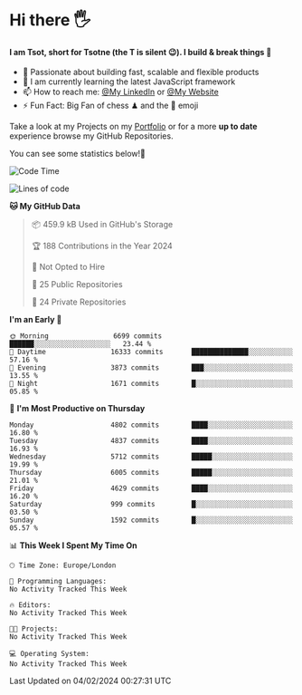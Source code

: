 # Hi there :raised_hand_with_fingers_splayed:
#### I am Tsot, short for Tsotne (the T is silent :wink:). I build & break things :space_invader:
- :telescope: Passionate about building fast, scalable and flexible products
- :seedling: I am currently learning the latest JavaScript framework 
- :mailbox: How to reach me: [@My LinkedIn](https://www.linkedin.com/in/tsotne-gvadzabia/) or [@My Website](https://tsotne.co.uk/contact)
- :zap: Fun Fact: Big Fan of chess ♟ and the 👾 emoji

Take a look at my Projects on my [Portfolio](https://tsotne.co.uk/) or for a more **up to date** experience browse my GitHub Repositories.

You can see some statistics below!:space_invader:
<!--START_SECTION:waka-->
![Code Time](http://img.shields.io/badge/Code%20Time-761%20hrs%202%20mins-blue)

![Lines of code](https://img.shields.io/badge/From%20Hello%20World%20I%27ve%20Written-10.4%20million%20lines%20of%20code-blue)

**🐱 My GitHub Data** 

> 📦 459.9 kB Used in GitHub's Storage 
 > 
> 🏆 188 Contributions in the Year 2024
 > 
> 🚫 Not Opted to Hire
 > 
> 📜 25 Public Repositories 
 > 
> 🔑 24 Private Repositories 
 > 
**I'm an Early 🐤** 

```text
🌞 Morning                6699 commits        ██████░░░░░░░░░░░░░░░░░░░   23.44 % 
🌆 Daytime                16333 commits       ██████████████░░░░░░░░░░░   57.16 % 
🌃 Evening                3873 commits        ███░░░░░░░░░░░░░░░░░░░░░░   13.55 % 
🌙 Night                  1671 commits        █░░░░░░░░░░░░░░░░░░░░░░░░   05.85 % 
```
📅 **I'm Most Productive on Thursday** 

```text
Monday                   4802 commits        ████░░░░░░░░░░░░░░░░░░░░░   16.80 % 
Tuesday                  4837 commits        ████░░░░░░░░░░░░░░░░░░░░░   16.93 % 
Wednesday                5712 commits        █████░░░░░░░░░░░░░░░░░░░░   19.99 % 
Thursday                 6005 commits        █████░░░░░░░░░░░░░░░░░░░░   21.01 % 
Friday                   4629 commits        ████░░░░░░░░░░░░░░░░░░░░░   16.20 % 
Saturday                 999 commits         █░░░░░░░░░░░░░░░░░░░░░░░░   03.50 % 
Sunday                   1592 commits        █░░░░░░░░░░░░░░░░░░░░░░░░   05.57 % 
```


📊 **This Week I Spent My Time On** 

```text
🕑︎ Time Zone: Europe/London

💬 Programming Languages: 
No Activity Tracked This Week

🔥 Editors: 
No Activity Tracked This Week

🐱‍💻 Projects: 
No Activity Tracked This Week

💻 Operating System: 
No Activity Tracked This Week
```


 Last Updated on 04/02/2024 00:27:31 UTC
<!--END_SECTION:waka-->
